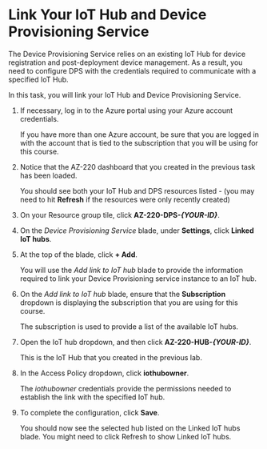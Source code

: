 # Link Your IoT Hub and Device Provisioning Service

The Device Provisioning Service relies on an existing IoT Hub for device registration and post-deployment device management. As a result, you need to configure DPS with the credentials required to communicate with a specified IoT Hub.

In this task, you will link your IoT Hub and Device Provisioning Service.

1. If necessary, log in to the Azure portal using your Azure account credentials.

    If you have more than one Azure account, be sure that you are logged in with the account that is tied to the subscription that you will be using for this course.

1. Notice that the AZ-220 dashboard that you created in the previous task has been loaded.

    You should see both your IoT Hub and DPS resources listed - (you may need to hit **Refresh** if the resources were only recently created)

1. On your Resource group tile, click **AZ-220-DPS-_{YOUR-ID}_**.

2. On the _Device Provisioning Service_ blade, under **Settings**, click **Linked IoT hubs**.

3. At the top of the blade, click **+ Add**.

    You will use the _Add link to IoT hub_ blade to provide the information required to link your Device Provisioning service instance to an IoT hub.

4. On the _Add link to IoT hub_ blade, ensure that the **Subscription** dropdown is displaying the subscription that you are using for this course.

    The subscription is used to provide a list of the available IoT hubs.

5. Open the IoT hub dropdown, and then click **AZ-220-HUB-_{YOUR-ID}_**.

    This is the IoT Hub that you created in the previous lab.

6. In the Access Policy dropdown, click **iothubowner**.

    The _iothubowner_ credentials provide the permissions needed to establish the link with the specified IoT hub.

7. To complete the configuration, click **Save**.

    You should now see the selected hub listed on the Linked IoT hubs blade. You might need to click Refresh to show Linked IoT hubs.
